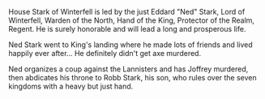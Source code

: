 House Stark of Winterfell is led by the just Eddard "Ned" Stark, Lord of
Winterfell, Warden of the North, Hand of the King, Protector of the Realm,
Regent.  He is surely honorable and will lead a long and prosperous life.

Ned Stark went to King's landing where he made lots of friends and lived
happily ever after...  He definitely didn't get axe murdered.

Ned organizes a coup against the Lannisters and has Joffrey murdered, then abdicates his throne to Robb Stark, his son, who rules over the seven kingdoms with a heavy but just hand.